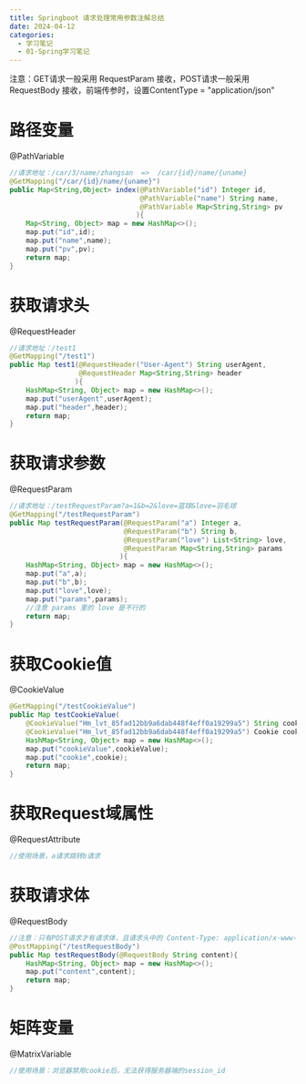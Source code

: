 ```yaml
---
title: Springboot 请求处理常用参数注解总结
date: 2024-04-12
categories:
  - 学习笔记
  - 01-Spring学习笔记
---
```

注意：GET请求一般采用 RequestParam 接收，POST请求一般采用 RequestBody 接收，前端传参时，设置ContentType = "application/json"

# 路径变量

@PathVariable

```java
//请求地址：/car/3/name/zhangsan  =>  /car/{id}/name/{uname}
@GetMapping("/car/{id}/name/{uname}")
public Map<String,Object> index(@PathVariable("id") Integer id,
                                @PathVariable("name") String name,
                                @PathVariable Map<String,String> pv
                               ){
    Map<String, Object> map = new HashMap<>();
    map.put("id",id);
    map.put("name",name);
    map.put("pv",pv);
    return map;
}
```

# 获取请求头

@RequestHeader

```java
//请求地址：/test1
@GetMapping("/test1")
public Map test1(@RequestHeader("User-Agent") String userAgent,
                 @RequestHeader Map<String,String> header
                ){
    HashMap<String, Object> map = new HashMap<>();
    map.put("userAgent",userAgent);
    map.put("header",header);
    return map;
}
```

# 获取请求参数

@RequestParam

```java
//请求地址：/testRequestParam?a=1&b=2&love=篮球&love=羽毛球
@GetMapping("/testRequestParam")
public Map testRequestParam(@RequestParam("a") Integer a,
                            @RequestParam("b") String b,
                            @RequestParam("love") List<String> love,
                            @RequestParam Map<String,String> params
                           ){
    HashMap<String, Object> map = new HashMap<>();
    map.put("a",a);
    map.put("b",b);
    map.put("love",love);
    map.put("params",params);
    //注意 params 里的 love 是不行的
    return map;
}
```

# 获取Cookie值

@CookieValue

```java
@GetMapping("/testCookieValue")
public Map testCookieValue(
    @CookieValue("Hm_lvt_85fad12bb9a6dab448f4eff0a19299a5") String cookieValue,
    @CookieValue("Hm_lvt_85fad12bb9a6dab448f4eff0a19299a5") Cookie cookie){
    HashMap<String, Object> map = new HashMap<>();
    map.put("cookieValue",cookieValue);
    map.put("cookie",cookie);
    return map;
}
```

# 获取Request域属性

@RequestAttribute

```java
//使用场景，a请求跳转b请求
```

# 获取请求体

@RequestBody

```java
//注意：只有POST请求才有请求体，且请求头中的 Content-Type: application/x-www-form-urlencoded
@PostMapping("/testRequestBody")
public Map testRequestBody(@RequestBody String content){
    HashMap<String, Object> map = new HashMap<>();
    map.put("content",content);
    return map;
}

```

# 矩阵变量

@MatrixVariable

```java
//使用场景：浏览器禁用cookie后，无法获得服务器端的session_id
```





